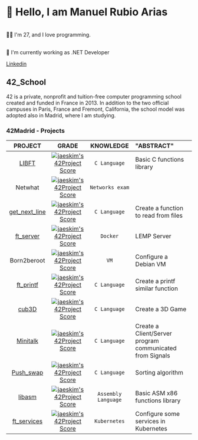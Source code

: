 
# 👋 Hello, I am Manuel Rubio Arias</br>

</br>
👨‍💻 I'm 27, and I love programming.</br>

</br>

🚀 I'm currently working as .NET Developer

[Linkedin](http://www.linkedin.com/in/manuelrubioarias)



## 42_School </br>

42 is a private, nonprofit and tuition-free computer programming school created and funded in France in 2013. In addition to the two official campuses in Paris, France and Fremont, California, the school model was adopted also in Madrid, where I am studying.</br>

### 42Madrid - Projects </br>

|PROJECT|GRADE|KNOWLEDGE|"ABSTRACT"|
|:---:|:--------------------------------------------------------------------------------------------------------------------------:|:-------:|:--|
|[LIBFT](https://github.com/mrubio7/42_libft)|[![jaeskim's 42Project Score](https://badge42.herokuapp.com/api/project/mrubio/Libft)](https://github.com/JaeSeoKim/badge42)|`C Language`|Basic C functions library|
|Netwhat|[![jaeskim's 42Project Score](https://badge42.herokuapp.com/api/project/mrubio/netwhat)](https://github.com/JaeSeoKim/badge42)|`Networks exam`||
|[get_next_line](https://github.com/mrubio7/42_get_next_line)|[![jaeskim's 42Project Score](https://badge42.herokuapp.com/api/project/mrubio/get_next_line)](https://github.com/JaeSeoKim/badge42)|`C Language`|Create a function to read from files|
|[ft_server](https://github.com/mrubio7/42_server) |[![jaeskim's 42Project Score](https://badge42.herokuapp.com/api/project/mrubio/ft_server)](https://github.com/JaeSeoKim/badge42)|`Docker`|LEMP Server|
|Born2beroot|[![jaeskim's 42Project Score](https://badge42.herokuapp.com/api/project/mrubio/Born2beroot)](https://github.com/JaeSeoKim/badge42)|`VM`|Configure a Debian VM|
|[ft_printf](https://github.com/mrubio7/42_printf)|[![jaeskim's 42Project Score](https://badge42.herokuapp.com/api/project/mrubio/ft_printf)](https://github.com/JaeSeoKim/badge42)|`C Language`|Create a printf similar function|
|[cub3D](https://github.com/mrubio7/42_cub3D)|[![jaeskim's 42Project Score](https://badge42.herokuapp.com/api/project/mrubio/cub3d)](https://github.com/JaeSeoKim/badge42)|`C Language`|Create a 3D Game|
|[Minitalk](https://github.com/mrubio7/42_minitalk)|[![jaeskim's 42Project Score](https://badge42.herokuapp.com/api/project/mrubio/minitalk)](https://github.com/JaeSeoKim/badge42)|`C Language`|Create a Client/Server program communicated from Signals|
|[Push_swap](https://github.com/mrubio7/42_pushswap)|[![jaeskim's 42Project Score](https://badge42.herokuapp.com/api/project/mrubio/push_swap)](https://github.com/JaeSeoKim/badge42)|`C Language`|Sorting algorithm|
|[libasm](https://github.com/mrubio7/42_libasm)|[![jaeskim's 42Project Score](https://badge42.herokuapp.com/api/project/mrubio/libasm)](https://github.com/JaeSeoKim/badge42)|`Assembly Language`|Basic ASM x86 functions library|
|[ft_services](https://github.com/mrubio7/42_services)|[![jaeskim's 42Project Score](https://badge42.herokuapp.com/api/project/mrubio/ft_services)](https://github.com/JaeSeoKim/badge42)|`Kubernetes`|Configure some services in Kubernetes|


